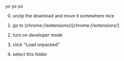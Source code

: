 yo yo yo

0) unzip the download and move it somewhere nice

1) go to (chrome://extensions/)[chrome://extensions/]

2) turn on developer mode

3) click "Load unpacked"

4) select this folder